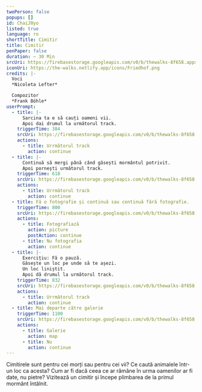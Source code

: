 ```yaml
---
twoPerson: false
popups: []
id: ChaiJ0yo
listed: true
language: ro
shortTitle: Cimitir
title: Cimitir
penPaper: false
duration: ~ 30 Min
srcUri: https://firebasestorage.googleapis.com/v0/b/thewalks-8f658.appspot.com/o/mp3%2Fv0%2Fde_ChaiJ0yo%2Fde_ChaiJ0yo.mp3?alt=media&token=35f0a775-19ce-47eb-abde-5809c7fee3c6
iconUri: https://the-walks.netlify.app/icons/Friedhof.png
credits: |-
  Voci
  *Nicoleta Lefter*

  Compozitor
  *Frank Böhle*
userPrompt:
  - title: |-
      Sarcina ta e să cauți oameni vii.
      Apoi dai drumul la următorul track.
    triggerTime: 384
    srcUri: https://firebasestorage.googleapis.com/v0/b/thewalks-8f658.appspot.com/o/mp3%2Fv0%2Fde_ChaiJ0yo%2Fde_ChaiJ0yo_loop_1.mp3?alt=media&token=7d3b45a7-12e5-4400-8c15-33886e2204a1
    actions:
      - title: Urrmătorul track
        action: continue
  - title: |-
      Continuă să mergi până când găsești mormântul potrivit.
      Apoi pornești următorul track.
    triggerTime: 618
    srcUri: https://firebasestorage.googleapis.com/v0/b/thewalks-8f658.appspot.com/o/mp3%2Fv0%2Fde_ChaiJ0yo%2Fde_ChaiJ0yo_loop_2.mp3?alt=media&token=375131c9-94b6-4097-b026-003be5056fbc
    actions:
      - title: Urrmătorul track
        action: continue
  - title: Fă o fotografie și continuă sau continuă fără fotografie.
    triggerTime: 800
    srcUri: https://firebasestorage.googleapis.com/v0/b/thewalks-8f658.appspot.com/o/mp3%2Fv0%2Fde_ChaiJ0yo%2Fde_ChaiJ0yo_loop_3.mp3?alt=media&token=b4c8e675-6388-4320-b404-272956d57f7e
    actions:
      - title: Fotografiază
        action: picture
        postAction: continue
      - title: Nu fotografia
        action: continue
  - title: |-
      Exercițiu: Fă o pauză.
      Găsește un loc pe unde să te așezi.
      Un loc liniștit.
      Apoi dă drumul la următorul track.
    triggerTime: 832
    srcUri: https://firebasestorage.googleapis.com/v0/b/thewalks-8f658.appspot.com/o/mp3%2Fv0%2Fde_ChaiJ0yo%2Fde_ChaiJ0yo_loop_4.mp3?alt=media&token=ffd6fa93-15dd-4036-bbf7-b173a7c67e9e
    actions:
      - title: Urrmătorul track
        action: continue
  - title: Mai departe către galerie
    triggerTime: 1100
    srcUri: https://firebasestorage.googleapis.com/v0/b/thewalks-8f658.appspot.com/o/static%2Fmedias%2Fmulti_Zeubeel8_loop.mp3?alt=media&token=88349085-3303-48b9-bdc6-fd7b09519a26
    actions:
      - title: Galerie
        action: map
      - title: Nu
        action: continue
---
```

Cimitirele sunt pentru cei morți sau pentru cei vii? Ce caută animalele într-un loc ca acesta? Cum ar fi dacă ceea ce ar rămâne în urma oamenilor ar fi date, nu pietre? Vizitează un cimitir și începe plimbarea de la primul mormânt întâlnit.
